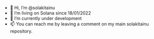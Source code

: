 - 👋 Hi, I’m @solakitainu
- 👀 I’m living on Solana since 18/01/2022
- 🌱 I’m currently under development 
- 📫 You can reach me by leaving a comment on my main solakitainu repository.

<!---
solakitainu/solakitainu is a ✨ special ✨ repository because its `README.md` (this file) appears on your GitHub profile.
You can click the Preview link to take a look at your changes.
--->
